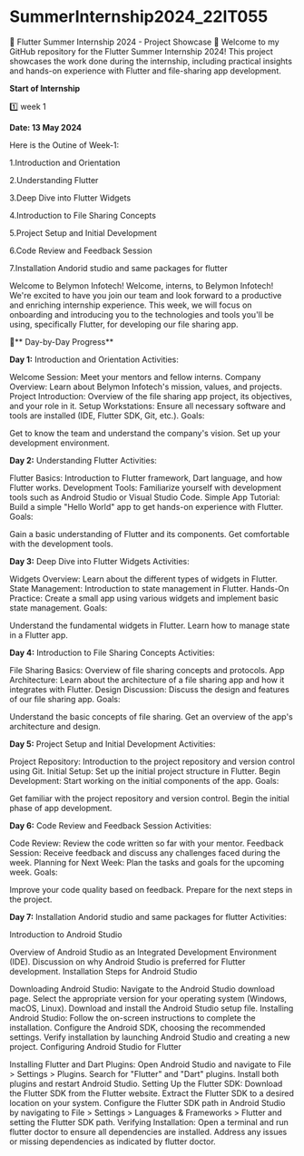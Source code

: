 # SummerInternship2024_22IT055
🌟 Flutter Summer Internship 2024 - Project Showcase 🌟
Welcome to my GitHub repository for the Flutter Summer Internship 2024! This project showcases the work done during the internship, including practical insights and hands-on experience with Flutter and file-sharing app development.

**Start of Internship**

1️⃣ week 1

**Date: 13 May 2024**

Here is the Outine of Week-1:

1.Introduction and Orientation

2.Understanding Flutter

3.Deep Dive into Flutter Widgets

4.Introduction to File Sharing Concepts

5.Project Setup and Initial Development

6.Code Review and Feedback Session

7.Installation Andorid studio and same packages for flutter

Welcome to Belymon Infotech!
Welcome, interns, to Belymon Infotech! We're excited to have you join our team and look forward to a productive and enriching internship experience. This week, we will focus on onboarding and introducing you to the technologies and tools you'll be using, specifically Flutter, for developing our file sharing app.

📝** Day-by-Day Progress**

**Day 1:** Introduction and Orientation
Activities:

Welcome Session: Meet your mentors and fellow interns.
Company Overview: Learn about Belymon Infotech's mission, values, and projects.
Project Introduction: Overview of the file sharing app project, its objectives, and your role in it.
Setup Workstations: Ensure all necessary software and tools are installed (IDE, Flutter SDK, Git, etc.).
Goals:

Get to know the team and understand the company's vision.
Set up your development environment.

**Day 2:** Understanding Flutter
Activities:

Flutter Basics: Introduction to Flutter framework, Dart language, and how Flutter works.
Development Tools: Familiarize yourself with development tools such as Android Studio or Visual Studio Code.
Simple App Tutorial: Build a simple "Hello World" app to get hands-on experience with Flutter.
Goals:

Gain a basic understanding of Flutter and its components.
Get comfortable with the development tools.

**Day 3:** Deep Dive into Flutter Widgets
Activities:

Widgets Overview: Learn about the different types of widgets in Flutter.
State Management: Introduction to state management in Flutter.
Hands-On Practice: Create a small app using various widgets and implement basic state management.
Goals:

Understand the fundamental widgets in Flutter.
Learn how to manage state in a Flutter app.

**Day 4:** Introduction to File Sharing Concepts
Activities:

File Sharing Basics: Overview of file sharing concepts and protocols.
App Architecture: Learn about the architecture of a file sharing app and how it integrates with Flutter.
Design Discussion: Discuss the design and features of our file sharing app.
Goals:

Understand the basic concepts of file sharing.
Get an overview of the app's architecture and design.

**Day 5:** Project Setup and Initial Development
Activities:

Project Repository: Introduction to the project repository and version control using Git.
Initial Setup: Set up the initial project structure in Flutter.
Begin Development: Start working on the initial components of the app.
Goals:

Get familiar with the project repository and version control.
Begin the initial phase of app development.

**Day 6:** Code Review and Feedback Session
Activities:

Code Review: Review the code written so far with your mentor.
Feedback Session: Receive feedback and discuss any challenges faced during the week.
Planning for Next Week: Plan the tasks and goals for the upcoming week.
Goals:

Improve your code quality based on feedback.
Prepare for the next steps in the project.

**Day 7:** Installation Andorid studio and same packages for flutter
Activities:

Introduction to Android Studio

Overview of Android Studio as an Integrated Development Environment (IDE).
Discussion on why Android Studio is preferred for Flutter development.
Installation Steps for Android Studio

Downloading Android Studio:
Navigate to the Android Studio download page.
Select the appropriate version for your operating system (Windows, macOS, Linux).
Download and install the Android Studio setup file.
Installing Android Studio:
Follow the on-screen instructions to complete the installation.
Configure the Android SDK, choosing the recommended settings.
Verify installation by launching Android Studio and creating a new project.
Configuring Android Studio for Flutter

Installing Flutter and Dart Plugins:
Open Android Studio and navigate to File > Settings > Plugins.
Search for "Flutter" and "Dart" plugins.
Install both plugins and restart Android Studio.
Setting Up the Flutter SDK:
Download the Flutter SDK from the Flutter website.
Extract the Flutter SDK to a desired location on your system.
Configure the Flutter SDK path in Android Studio by navigating to File > Settings > Languages & Frameworks > Flutter and setting the Flutter SDK path.
Verifying Installation:
Open a terminal and run flutter doctor to ensure all dependencies are installed.
Address any issues or missing dependencies as indicated by flutter doctor.
